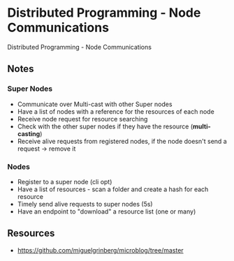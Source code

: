 # Distributed Programming - Node Communications

Distributed Programming - Node Communications

## Notes

### Super Nodes
- Communicate over Multi-cast with other Super nodes
- Have a list of nodes with a reference for the resources of each node
- Receive node request for resource searching
- Check with the other super nodes if they have the resource (**multi-casting**)
- Receive alive requests from registered nodes, if the node doesn't send a request -> remove it

### Nodes
- Register to a super node (cli opt)
- Have a list of resources - scan a folder and create a hash for each resource
- Timely send alive requests to super nodes (5s)
- Have an endpoint to "download" a resource list (one or many)

## Resources

- https://github.com/miguelgrinberg/microblog/tree/master
